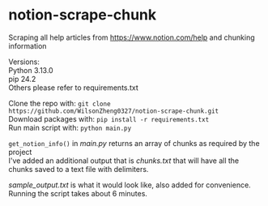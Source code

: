 # notion-scrape-chunk
Scraping all help articles from https://www.notion.com/help and chunking information

Versions:\
Python 3.13.0\
pip 24.2\
Others please refer to requirements.txt

Clone the repo with: ```git clone https://github.com/WilsonZheng0327/notion-scrape-chunk.git```\
Download packages with: ```pip install -r requirements.txt```\
Run main script with: ```python main.py```

```get_notion_info()``` in *main.py* returns an array of chunks as required by the project\
I've added an additional output that is *chunks.txt* that will have all the chunks saved to a text file with delimiters.

*sample_output.txt* is what it would look like, also added for convenience. Running the script takes about 6 minutes.
